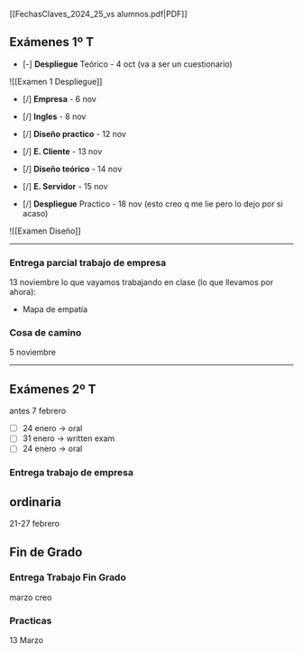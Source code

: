[[FechasClaves_2024_25_vs alumnos.pdf|PDF]]

## Exámenes 1º T

- [-] **Despliegue** Teórico - 4 oct (va a ser un cuestionario)

![[Examen 1 Despliegue]]

- [/] **Empresa** - 6 nov
- [/] **Ingles** - 8 nov
- [/] **Diseño practico** - 12 nov
- [/] **E. Cliente** - 13 nov
- [/] **Diseño teórico** - 14 nov
- [/] **E. Servidor** - 15 nov

- [/] **Despliegue** Practico - 18 nov (esto creo q me lie pero lo dejo por si acaso)

![[Examen Diseño]]

---

### Entrega parcial trabajo de empresa
13 noviembre
lo que vayamos trabajando en clase (lo que llevamos por ahora):
- Mapa de empatía

### Cosa de camino
5 noviembre

---

## Exámenes 2º T
antes 7 febrero

- [ ] 24 enero -> oral
- [ ] 31 enero -> written exam
- [ ] 24 enero -> oral

### Entrega trabajo de empresa

## ordinaria
21-27 febrero

## Fin de Grado
### Entrega Trabajo Fin Grado
marzo creo

### Practicas
13 Marzo
